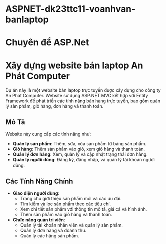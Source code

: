 # ASPNET-dk23ttc11-voanhvan-banlaptop
# Chuyên đề ASP.Net
# Xây dựng website bán laptop An Phát Computer
Dự án này là một website bán laptop trực tuyến được xây dựng cho công ty An Phát Computer. Website sử dụng ASP.NET MVC kết hợp với Entity Framework để phát triển các tính năng bán hàng trực tuyến, bao gồm quản lý sản phẩm, giỏ hàng, đơn hàng và thanh toán.
## Mô Tả
Website này cung cấp các tính năng như:
- **Quản lý sản phẩm**: Thêm, sửa, xóa sản phẩm từ bảng sản phẩm.
- **Giỏ hàng**: Thêm sản phẩm vào giỏ, xem giỏ hàng và thanh toán.
- **Quản lý đơn hàng**: Xem, quản lý và cập nhật trạng thái đơn hàng.
- **Quản lý người dùng**: Đăng ký, đăng nhập, và quản lý tài khoản người dùng.
## Các Tính Năng Chính
- **Giao diện người dùng**:
  - Trang chủ giới thiệu sản phẩm mới và các ưu đãi.
  - Tìm kiếm và lọc sản phẩm theo các tiêu chí.
  - Xem chi tiết sản phẩm với thông tin mô tả, giá cả và hình ảnh.
  - Thêm sản phẩm vào giỏ hàng và thanh toán.
- **Chức năng quản trị viên**:
  - Quản lý tài khoản nhân viên và quản lý sản phẩm.
  - Quản lý đơn hàng và doanh thu.
  - Quản lý các hãng sản phẩm.
